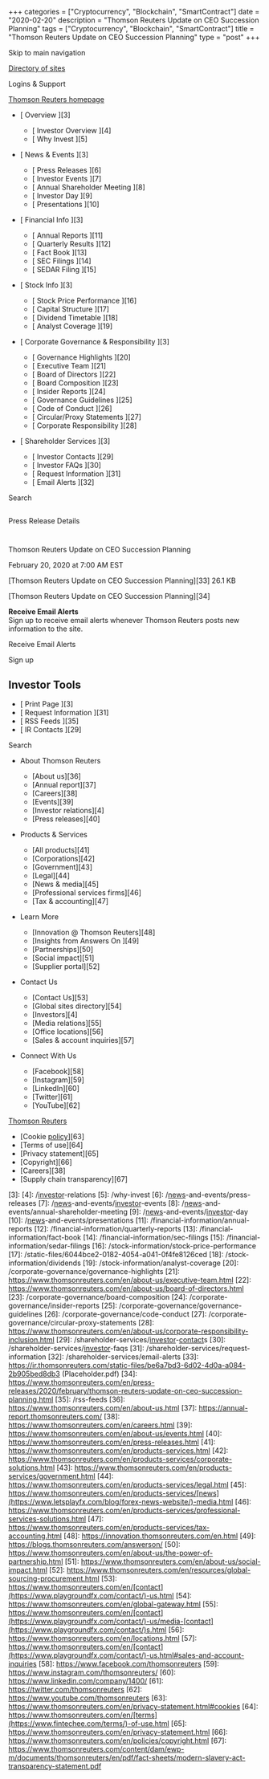 +++
categories = ["Cryptocurrency", "Blockchain", "SmartContract"]
date = "2020-02-20"
description = "Thomson Reuters Update on CEO Succession Planning"
tags = ["Cryptocurrency", "Blockchain", "SmartContract"]
title = "Thomson Reuters Update on CEO Succession Planning"
type = "post"
+++



Skip to main navigation

[ Directory of sites ][1]

Logins & Support

[ Thomson Reuters homepage ][2]

  * [ Overview ][3]

    * [ Investor Overview ][4]
    * [ Why Invest ][5]

  * [ News & Events ][3]

    * [ Press Releases ][6]
    * [ Investor Events ][7]
    * [ Annual Shareholder Meeting ][8]
    * [ Investor Day ][9]
    * [ Presentations ][10]

  * [ Financial Info ][3]

    * [ Annual Reports ][11]
    * [ Quarterly Results ][12]
    * [ Fact Book ][13]
    * [ SEC Filings ][14]
    * [ SEDAR Filing ][15]

  * [ Stock Info ][3]

    * [ Stock Price Performance ][16]
    * [ Capital Structure ][17]
    * [ Dividend Timetable ][18]
    * [ Analyst Coverage ][19]

  * [ Corporate Governance & Responsibility ][3]

    * [ Governance Highlights ][20]
    * [ Executive Team ][21]
    * [ Board of Directors ][22]
    * [ Board Composition ][23]
    * [ Insider Reports ][24]
    * [ Governance Guidelines ][25]
    * [ Code of Conduct ][26]
    * [ Circular/Proxy Statements ][27]
    * [ Corporate Responsibility ][28]

  * [ Shareholder Services ][3]

    * [ Investor Contacts ][29]
    * [ Investor FAQs ][30]
    * [ Request Information ][31]
    * [ Email Alerts ][32]

Search

##

Press Release Details

#

Thomson Reuters Update on CEO Succession Planning

February 20, 2020 at 7:00 AM EST

[Thomson Reuters Update on CEO Succession Planning][33] 26.1 KB

[Thomson Reuters Update on CEO Succession Planning][34]

**Receive Email Alerts**  
Sign up to receive email alerts whenever Thomson Reuters posts new
information to the site.

Receive Email Alerts

Sign up

## Investor Tools

  * [ Print Page ][3]
  * [ Request Information ][31]
  * [ RSS Feeds ][35]
  * [ IR Contacts ][29]

Search

  * About Thomson Reuters

    * [About us][36]
    * [Annual report][37]
    * [Careers][38]
    * [Events][39]
    * [Investor relations][4]
    * [Press releases][40]

  * Products & Services

    * [All products][41]
    * [Corporations][42]
    * [Government][43]
    * [Legal][44]
    * [News & media][45]
    * [Professional services firms][46]
    * [Tax & accounting][47]

  * Learn More

    * [Innovation @ Thomson Reuters][48]
    * [Insights from Answers On ][49]
    * [Partnerships][50]
    * [Social impact][51]
    * [Supplier portal][52]

  * Contact Us

    * [Contact Us][53]
    * [Global sites directory][54]
    * [Investors][4]
    * [Media relations][55]
    * [Office locations][56]
    * [Sales & account inquiries][57]

  * Connect With Us

    * [Facebook][58]
    * [Instagram][59]
    * [LinkedIn][60]
    * [Twitter][61]
    * [YouTube][62]

[ Thomson Reuters ][2]

  * [Cookie [policy](https://www.fintechee.com/policy/)][63]
  * [Terms of use][64]
  * [Privacy statement][65]
  * [Copyright][66]
  * [Careers][38]
  * [Supply chain transparency][67]

   [1]: //www.thomsonreuters.com/en/global-gateway.html
   [2]: //www.thomsonreuters.com/en.html
   [3]: 
   [4]: /[investor](https://www.fintechee.com/tutorial-for-forex-trading/investor-mode/)-relations
   [5]: /why-invest
   [6]: /[news](https://www.letsplayfx.com/blog/forex-news-website/)-and-events/press-releases
   [7]: /[news](https://www.letsplayfx.com/blog/forex-news-website/)-and-events/[investor](https://www.fintechee.com/tutorial-for-forex-trading/investor-mode/)-events
   [8]: /[news](https://www.letsplayfx.com/blog/forex-news-website/)-and-events/annual-shareholder-meeting
   [9]: /[news](https://www.letsplayfx.com/blog/forex-news-website/)-and-events/[investor](https://www.fintechee.com/tutorial-for-forex-trading/investor-mode/)-day
   [10]: /[news](https://www.letsplayfx.com/blog/forex-news-website/)-and-events/presentations
   [11]: /financial-information/annual-reports
   [12]: /financial-information/quarterly-reports
   [13]: /financial-information/fact-book
   [14]: /financial-information/sec-filings
   [15]: /financial-information/sedar-filings
   [16]: /stock-information/stock-price-performance
   [17]: /static-files/6044bce2-0182-4054-a041-0f4fe8126ced
   [18]: /stock-information/dividends
   [19]: /stock-information/analyst-coverage
   [20]: /corporate-governance/governance-highlights
   [21]: https://www.thomsonreuters.com/en/about-us/executive-team.html
   [22]: https://www.thomsonreuters.com/en/about-us/board-of-directors.html
   [23]: /corporate-governance/board-composition
   [24]: /corporate-governance/insider-reports
   [25]: /corporate-governance/governance-guidelines
   [26]: /corporate-governance/code-conduct
   [27]: /corporate-governance/circular-proxy-statements
   [28]: https://www.thomsonreuters.com/en/about-us/corporate-responsibility-inclusion.html
   [29]: /shareholder-services/[investor](https://www.fintechee.com/tutorial-for-forex-trading/investor-mode/)-[contact](https://www.playgroundfx.com/contact/)s
   [30]: /shareholder-services/[investor](https://www.fintechee.com/tutorial-for-forex-trading/investor-mode/)-faqs
   [31]: /shareholder-services/request-information
   [32]: /shareholder-services/email-alerts
   [33]: https://ir.thomsonreuters.com/static-files/be6a7bd3-6d02-4d0a-a084-2b905bed8db3 (Placeholder.pdf)
   [34]: https://www.thomsonreuters.com/en/press-releases/2020/february/thomson-reuters-update-on-ceo-succession-planning.html
   [35]: /rss-feeds
   [36]: https://www.thomsonreuters.com/en/about-us.html
   [37]: https://annual-report.thomsonreuters.com/
   [38]: https://www.thomsonreuters.com/en/careers.html
   [39]: https://www.thomsonreuters.com/en/about-us/events.html
   [40]: https://www.thomsonreuters.com/en/press-releases.html
   [41]: https://www.thomsonreuters.com/en/products-services.html
   [42]: https://www.thomsonreuters.com/en/products-services/corporate-solutions.html
   [43]: https://www.thomsonreuters.com/en/products-services/government.html
   [44]: https://www.thomsonreuters.com/en/products-services/legal.html
   [45]: https://www.thomsonreuters.com/en/products-services/[news](https://www.letsplayfx.com/blog/forex-news-website/)-media.html
   [46]: https://www.thomsonreuters.com/en/products-services/professional-services-solutions.html
   [47]: https://www.thomsonreuters.com/en/products-services/tax-accounting.html
   [48]: https://innovation.thomsonreuters.com/en.html
   [49]: https://blogs.thomsonreuters.com/answerson/
   [50]: https://www.thomsonreuters.com/en/about-us/the-power-of-partnership.html
   [51]: https://www.thomsonreuters.com/en/about-us/social-impact.html
   [52]: https://www.thomsonreuters.com/en/resources/global-sourcing-procurement.html
   [53]: https://www.thomsonreuters.com/en/[contact](https://www.playgroundfx.com/contact/)-us.html
   [54]: https://www.thomsonreuters.com/en/global-gateway.html
   [55]: https://www.thomsonreuters.com/en/[contact](https://www.playgroundfx.com/contact/)-us/media-[contact](https://www.playgroundfx.com/contact/)s.html
   [56]: https://www.thomsonreuters.com/en/locations.html
   [57]: https://www.thomsonreuters.com/en/[contact](https://www.playgroundfx.com/contact/)-us.html#sales-and-account-inquiries
   [58]: https://www.facebook.com/thomsonreuters
   [59]: https://www.instagram.com/thomsonreuters/
   [60]: https://www.linkedin.com/company/1400/
   [61]: https://twitter.com/thomsonreuters
   [62]: https://www.youtube.com/thomsonreuters
   [63]: https://www.thomsonreuters.com/en/privacy-statement.html#cookies
   [64]: https://www.thomsonreuters.com/en/[terms](https://www.fintechee.com/terms/)-of-use.html
   [65]: https://www.thomsonreuters.com/en/privacy-statement.html
   [66]: https://www.thomsonreuters.com/en/policies/copyright.html
   [67]: https://www.thomsonreuters.com/content/dam/ewp-m/documents/thomsonreuters/en/pdf/fact-sheets/modern-slavery-act-transparency-statement.pdf